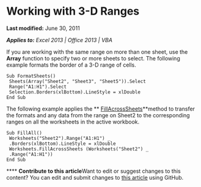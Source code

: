 
# Working with 3-D Ranges

 **Last modified:** June 30, 2011

 _**Applies to:** Excel 2013 | Office 2013 | VBA_

If you are working with the same range on more than one sheet, use the  **Array** function to specify two or more sheets to select. The following example formats the border of a 3-D range of cells.




```
Sub FormatSheets() 
 Sheets(Array("Sheet2", "Sheet3", "Sheet5")).Select 
 Range("A1:H1").Select 
 Selection.Borders(xlBottom).LineStyle = xlDouble 
End Sub
```

The following example applies the  ** [FillAcrossSheets](c006cee2-67a1-2f24-3061-a2eb32ee9ecf.md)**method to transfer the formats and any data from the range on Sheet2 to the corresponding ranges on all the worksheets in the active workbook.



```
Sub FillAll() 
 Worksheets("Sheet2").Range("A1:H1") _ 
 .Borders(xlBottom).LineStyle = xlDouble 
 Worksheets.FillAcrossSheets (Worksheets("Sheet2") _ 
 .Range("A1:H1")) 
End Sub
```


****   **Contribute to this article**Want to edit or suggest changes to this content? You can edit and submit changes to  [this article](https://github.com/jhershey00/VBA_Excel_Test/OpenXMLCon/articles/f80e1976-6d24-8539-8dbe-f0072bbac60f.md) using GitHub.

